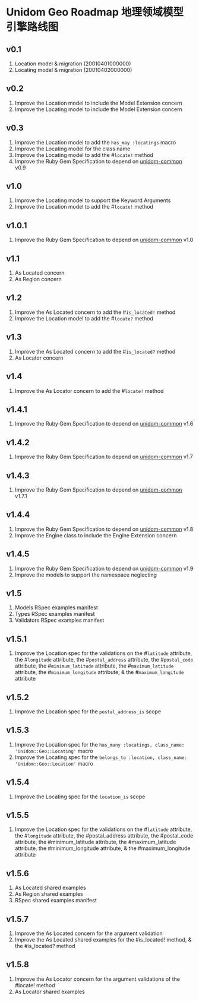 # Unidom Geo Roadmap 地理领域模型引擎路线图

## v0.1
1. Location model & migration (20010401000000)
2. Locating model & migration (20010402000000)

## v0.2
1. Improve the Location model to include the Model Extension concern
2. Improve the Locating model to include the Model Extension concern

## v0.3
1. Improve the Location model to add the ``has_may :locatings`` macro
2. Improve the Locating model for the class name
3. Improve the Locating model to add the #``locate!`` method
4. Improve the Ruby Gem Specification to depend on [unidom-common](https://github.com/topbitdu/unidom-common) v0.9

## v1.0
1. Improve the Locating model to support the Keyword Arguments
2. Improve the Location model to add the #``locate!`` method

## v1.0.1
1. Improve the Ruby Gem Specification to depend on [unidom-common](https://github.com/topbitdu/unidom-common) v1.0

## v1.1
1. As Located concern
2. As Region concern

## v1.2
1. Improve the As Located concern to add the #``is_located!`` method
2. Improve the Location model to add the #``locate?`` method

## v1.3
1. Improve the As Located concern to add the #``is_located?`` method
2. As Locator concern

## v1.4
1. Improve the As Locator concern to add the #``locate!`` method

## v1.4.1
1. Improve the Ruby Gem Specification to depend on [unidom-common](https://github.com/topbitdu/unidom-common) v1.6

## v1.4.2
1. Improve the Ruby Gem Specification to depend on [unidom-common](https://github.com/topbitdu/unidom-common) v1.7

## v1.4.3
1. Improve the Ruby Gem Specification to depend on [unidom-common](https://github.com/topbitdu/unidom-common) v1.7.1

## v1.4.4
1. Improve the Ruby Gem Specification to depend on [unidom-common](https://github.com/topbitdu/unidom-common) v1.8
2. Improve the Engine class to include the Engine Extension concern

## v1.4.5
1. Improve the Ruby Gem Specification to depend on [unidom-common](https://github.com/topbitdu/unidom-common) v1.9
2. Improve the models to support the namespace neglecting

## v1.5
1. Models RSpec examples manifest
2. Types RSpec examples manifest
3. Validators RSpec examples manifest

## v1.5.1
1. Improve the Location spec for the validations on the #``latitude`` attribute, the #``longitude`` attribute, the #``postal_address`` attribute, the #``postal_code`` attribute, the #``minimum_latitude`` attribute, the #``maximum_latitude`` attribute, the #``minimum_longitude`` attribute, & the #``maximum_longitude`` attribute

## v1.5.2
1. Improve the Location spec for the ``postal_address_is`` scope

## v1.5.3
1. Improve the Location spec for the ``has_many :locatings, class_name: 'Unidom::Geo::Locating'`` macro
2. Improve the Locating spec for the ``belongs_to :location, class_name: 'Unidom::Geo::Location'`` macro

## v1.5.4
1. Improve the Locating spec for the ``location_is`` scope

## v1.5.5
1. Improve the Location spec for the validations on the #``latitude`` attribute, the #``longitude`` attribute, the #postal_address attribute, the #postal_code attribute, the #minimum_latitude attribute, the #maximum_latitude attribute, the #minimum_longitude attribute, & the #maximum_longitude attribute

## v1.5.6
1. As Located shared examples
2. As Region shared examples
3. RSpec shared examples manifest

## v1.5.7
1. Improve the As Located concern for the argument validation
2. Improve the As Located shared examples for the #is_located! method, & the #is_located? method

## v1.5.8
1. Improve the As Locator concern for the argument validations of the #locate! method
2. As Locator shared examples
